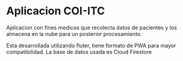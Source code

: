 # Aplicacion COI-ITC

Aplicacion con fines medicos que recolecta datos de pacientes y los almacena en la nube para un posterior procesamiento.

Esta desarrollada utilizando fluter, tiene formato de PWA para mayor compatibilidad. La base de datos usada es Cloud Firestore

